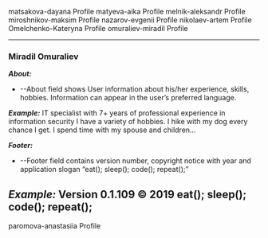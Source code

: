 matsakova-dayana	Profile
matyeva-aika	Profile
melnik-aleksandr	Profile
miroshnikov-maksim	Profile
nazarov-evgenii	Profile
nikolaev-artem	Profile
Omelchenko-Kateryna	Profile
omuraliev-miradil	Profile

-------------------------------------------------------------------
### Miradil Omuraliev

***About:***
* --About field shows User information about his/her experience, skills, hobbies. 
Information can appear in the user’s preferred language.

***Example:***
IT specialist with 7+ years of professional experience in information security
I have a variety of hobbies. I hike with my dog every chance I get. I spend time with my spouse and children...

***Footer:***
* --Footer field contains version number, copyright notice with year and application slogan “eat(); sleep(); code(); repeat();” 

***Example:***
Version 0.1.109
© 2019 eat(); sleep(); code(); repeat();
--------------------------------------------------------------------


paromova-anastasiia	Profile